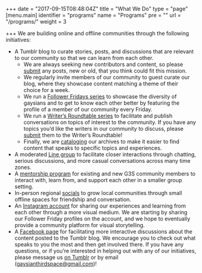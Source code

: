 +++
date = "2017-09-15T08:48:04Z"
title = "What We Do"
type = "page"
[menu.main]
identifier = "programs"
name = "Programs"
pre = ""
url = "/programs/"
weight = 3

+++
We are building online and offline communities through the following initiatives:

- A Tumblr blog to curate stories, posts, and discussions that are relevant to our community so that we can learn from each other.
    - We are always seeking new contributors and content, so please [submit](http://gaysianthirdspace.tumblr.com/submit) any posts, new or old, that you think could fit this mission.
    - We regularly invite members of our community to guest curate our blog, where they showcase content matching a theme of their choice for a week.
    - We run a [Follower Fridays series](http://gaysianthirdspace.tumblr.com/tagged/followerfriday) to showcase the diversity of gaysians and to get to know each other better by featuring the profile of a member of our community every Friday. 
    - We run a [Writer’s Roundtable series](http://gaysianthirdspace.tumblr.com/tagged/askG3S/chrono) to facilitate and publish conversations on topics of interest to the community. If you have any topics you’d like the writers in our community to discuss, please [submit](http://gaysianthirdspace.tumblr.com/writers-roundtable) them to the Writer’s Roundtable!
    - Finally, we are [cataloging](http://gaysianthirdspace.tumblr.com/tags) our archives to make it easier to find content that speaks to specific topics and experiences.
- A moderated [Line group](http://gaysianthirdspace.tumblr.com/socialmedia) to facilitate closer interactions through chatting, serious discussions, and more casual conversations across many time zones.
- A [mentorship program](http://gaysianthirdspace.tumblr.com/mentors) for existing and new G3S community members to interact with, learn from, and support each other in a smaller group setting.
- In-person regional [socials](http://gaysianthirdspace.tumblr.com/tagged/g3s+social) to grow local communities through small offline spaces for friendship and conversation.
- An [Instagram account](http://www.instagram.com/gaysianthirdspace/) for sharing our experiences and learning from each other through a more visual medium. We are starting by sharing our Follower Friday profiles on the account, and we hope to eventually provide a community platform for visual storytelling.
- A [Facebook page](https://www.facebook.com/gaysianthirdspace) for facilitating more interactive discussions about the content posted to the Tumblr blog.
We encourage you to check out what speaks to you the most and then get involved there. If you have any questions, or if you’re interested in helping out with any of our initiatives, please message us [on Tumblr](http://gaysianthirdspace.tumblr.com/ask) or by email ([gaysianthirdspace@gmail.com](mailto:gaysianthirdspace@gmail.com))!
